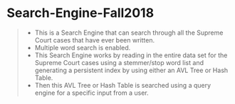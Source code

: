 # Search-Engine-Fall2018

>
> - This is a Search Engine that can search through all the Supreme Court cases that have ever been written. 
> - Multiple word search is enabled. 
> - This Search Engine works by reading in the entire data set for the Supreme Court cases using a stemmer/stop word list and generating a persistent index by using either an AVL Tree or Hash Table.
> - Then this AVL Tree or Hash Table is searched using a query engine for a specific input from a user.
